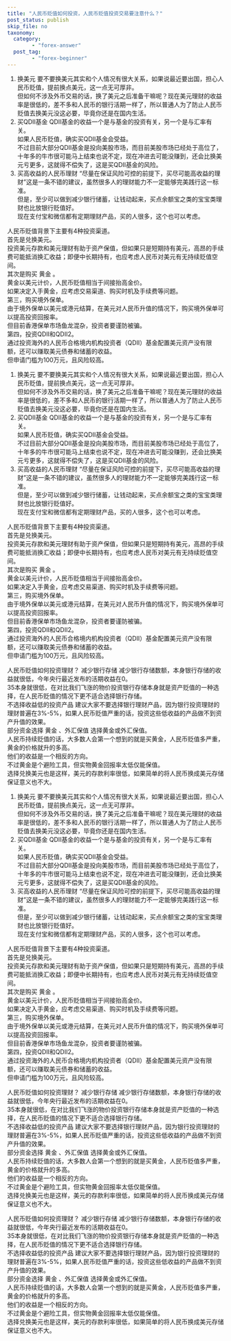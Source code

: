 ```yaml
---
title: "人民币贬值如何投资，人民币贬值投资交易要注意什么？"
post_status: publish
skip_file: no
taxonomy:
  category:
        - "forex-answer"
  post_tag:
        - "forex-beginner"
---
```


1. 换美元 要不要换美元其实和个人情况有很大关系，如果说最近要出国，担心人民币贬值，提前换点美元，这一点无可厚非。  
    但如何不涉及外币交易的话，换了美元之后准备干嘛呢？现在美元理财的收益率是很低的，差不多和人民币的银行活期一样了，所以普通人为了防止人民币贬值去换美元没这必要，毕竟你还是在国内生活。
2. 买QDII基金 QDII基金的收益一个是与基金的投资有关，另一个是与汇率有关。  
    如果人民币贬值，确实买QDII基金会受益。  
    不过目前大部分QDII基金是投向美股市场，而目前美股市场已经处于高位了，十年多的牛市很可能马上结束也说不定，现在冲进去可能没赚到，还会比换美元亏更多，这就得不偿失了，这是买QDII基金的风险。
3. 买高收益的人民币理财 “尽量在保证风险可控的前提下，买尽可能高收益的理财”这是一条不错的建议，虽然很多人的理财能力不一定能够完美践行这一标准。  
    但是，至少可以做到减少银行储蓄，让钱动起来，买点余额宝之类的宝宝类理财也比放银行贬值好。  
    现在支付宝和微信都有定期理财产品，买的人很多，这个也可以考虑。

人民币贬值背景下主要有4种投资渠道。  
首先是兑换美元。  
投资美元存款和美元理财有助于资产保值，但如果只是短期持有美元，高昂的手续费可能抵消换汇收益；即便中长期持有，也应考虑人民币对美元有无持续贬值空间。  
其次是购买 黄金 。  
黄金以美元计价，人民币贬值相当于间接抬高金价。  
如果决定入手黄金，应考虑交易渠道、购买时机及手续费等问题。  
第三，购买境外保单。  
由于境外保单以美元或港元结算，在美元对人民币升值的情况下，购买境外保单可以提高投资回报率。  
但目前香港保单市场鱼龙混杂，投资者要谨防被骗。  
第四，投资QDII和QDII2。  
通过投资海外的人民币合格境内机构投资者（QDII）基金配置美元资产没有限额，还可以赚取美元债券和储蓄的收益。  
但申请门槛为100万元，且风险较高。

1. 换美元 要不要换美元其实和个人情况有很大关系，如果说最近要出国，担心人民币贬值，提前换点美元，这一点无可厚非。  
    但如何不涉及外币交易的话，换了美元之后准备干嘛呢？现在美元理财的收益率是很低的，差不多和人民币的银行活期一样了，所以普通人为了防止人民币贬值去换美元没这必要，毕竟你还是在国内生活。
2. 买QDII基金 QDII基金的收益一个是与基金的投资有关，另一个是与汇率有关。  
    如果人民币贬值，确实买QDII基金会受益。  
    不过目前大部分QDII基金是投向美股市场，而目前美股市场已经处于高位了，十年多的牛市很可能马上结束也说不定，现在冲进去可能没赚到，还会比换美元亏更多，这就得不偿失了，这是买QDII基金的风险。
3. 买高收益的人民币理财 “尽量在保证风险可控的前提下，买尽可能高收益的理财”这是一条不错的建议，虽然很多人的理财能力不一定能够完美践行这一标准。  
    但是，至少可以做到减少银行储蓄，让钱动起来，买点余额宝之类的宝宝类理财也比放银行贬值好。  
    现在支付宝和微信都有定期理财产品，买的人很多，这个也可以考虑。

人民币贬值背景下主要有4种投资渠道。  
首先是兑换美元。  
投资美元存款和美元理财有助于资产保值，但如果只是短期持有美元，高昂的手续费可能抵消换汇收益；即便中长期持有，也应考虑人民币对美元有无持续贬值空间。  
其次是购买 黄金 。  
黄金以美元计价，人民币贬值相当于间接抬高金价。  
如果决定入手黄金，应考虑交易渠道、购买时机及手续费等问题。  
第三，购买境外保单。  
由于境外保单以美元或港元结算，在美元对人民币升值的情况下，购买境外保单可以提高投资回报率。  
但目前香港保单市场鱼龙混杂，投资者要谨防被骗。  
第四，投资QDII和QDII2。  
通过投资海外的人民币合格境内机构投资者（QDII）基金配置美元资产没有限额，还可以赚取美元债券和储蓄的收益。  
但申请门槛为100万元，且风险较高。

人民币贬值如何投资理财？ 减少银行存储 减少银行存储数额，本身银行存储的收益就很低，今年央行最近发布的活期收益在0。  
35本身就很低，在对比我们飞涨的物价投资银行存储本身就是资产贬值的一种选择，在人民币贬值的情况下更不适合选择银行存储。  
不选择收益低的投资产品 建议大家不要选择银行理财产品，因为银行投资理财的理财普遍在3%-5%，如果人民币贬值严重的话，投资这些低收益的产品做不到资产升值的效果。  
部分资金选择 黄金 、外汇保值 选择黄金或外汇保值。  
人民币持续贬值的话，大多数人会第一个想到的就是买黄金，人民币贬值多严重，黄金的价格就升的多高。  
他们的收益是一个相反的方向。  
不过黄金是个避险工具，但实物黄金回报率太低仅能保值。  
选择兑换美元也是这样，美元的存款利率很低，如果简单的将人民币换成美元存储保证意义也不大。

1. 换美元 要不要换美元其实和个人情况有很大关系，如果说最近要出国，担心人民币贬值，提前换点美元，这一点无可厚非。  
    但如何不涉及外币交易的话，换了美元之后准备干嘛呢？现在美元理财的收益率是很低的，差不多和人民币的银行活期一样了，所以普通人为了防止人民币贬值去换美元没这必要，毕竟你还是在国内生活。
2. 买QDII基金 QDII基金的收益一个是与基金的投资有关，另一个是与汇率有关。  
    如果人民币贬值，确实买QDII基金会受益。  
    不过目前大部分QDII基金是投向美股市场，而目前美股市场已经处于高位了，十年多的牛市很可能马上结束也说不定，现在冲进去可能没赚到，还会比换美元亏更多，这就得不偿失了，这是买QDII基金的风险。
3. 买高收益的人民币理财 “尽量在保证风险可控的前提下，买尽可能高收益的理财”这是一条不错的建议，虽然很多人的理财能力不一定能够完美践行这一标准。  
    但是，至少可以做到减少银行储蓄，让钱动起来，买点余额宝之类的宝宝类理财也比放银行贬值好。  
    现在支付宝和微信都有定期理财产品，买的人很多，这个也可以考虑。

人民币贬值背景下主要有4种投资渠道。  
首先是兑换美元。  
投资美元存款和美元理财有助于资产保值，但如果只是短期持有美元，高昂的手续费可能抵消换汇收益；即便中长期持有，也应考虑人民币对美元有无持续贬值空间。  
其次是购买 黄金 。  
黄金以美元计价，人民币贬值相当于间接抬高金价。  
如果决定入手黄金，应考虑交易渠道、购买时机及手续费等问题。  
第三，购买境外保单。  
由于境外保单以美元或港元结算，在美元对人民币升值的情况下，购买境外保单可以提高投资回报率。  
但目前香港保单市场鱼龙混杂，投资者要谨防被骗。  
第四，投资QDII和QDII2。  
通过投资海外的人民币合格境内机构投资者（QDII）基金配置美元资产没有限额，还可以赚取美元债券和储蓄的收益。  
但申请门槛为100万元，且风险较高。

人民币贬值如何投资理财？ 减少银行存储 减少银行存储数额，本身银行存储的收益就很低，今年央行最近发布的活期收益在0。  
35本身就很低，在对比我们飞涨的物价投资银行存储本身就是资产贬值的一种选择，在人民币贬值的情况下更不适合选择银行存储。  
不选择收益低的投资产品 建议大家不要选择银行理财产品，因为银行投资理财的理财普遍在3%-5%，如果人民币贬值严重的话，投资这些低收益的产品做不到资产升值的效果。  
部分资金选择 黄金 、外汇保值 选择黄金或外汇保值。  
人民币持续贬值的话，大多数人会第一个想到的就是买黄金，人民币贬值多严重，黄金的价格就升的多高。  
他们的收益是一个相反的方向。  
不过黄金是个避险工具，但实物黄金回报率太低仅能保值。  
选择兑换美元也是这样，美元的存款利率很低，如果简单的将人民币换成美元存储保证意义也不大。

人民币贬值如何投资理财？ 减少银行存储 减少银行存储数额，本身银行存储的收益就很低，今年央行最近发布的活期收益在0。  
35本身就很低，在对比我们飞涨的物价投资银行存储本身就是资产贬值的一种选择，在人民币贬值的情况下更不适合选择银行存储。  
不选择收益低的投资产品 建议大家不要选择银行理财产品，因为银行投资理财的理财普遍在3%-5%，如果人民币贬值严重的话，投资这些低收益的产品做不到资产升值的效果。  
部分资金选择 黄金 、外汇保值 选择黄金或外汇保值。  
人民币持续贬值的话，大多数人会第一个想到的就是买黄金，人民币贬值多严重，黄金的价格就升的多高。  
他们的收益是一个相反的方向。  
不过黄金是个避险工具，但实物黄金回报率太低仅能保值。  
选择兑换美元也是这样，美元的存款利率很低，如果简单的将人民币换成美元存储保证意义也不大。
